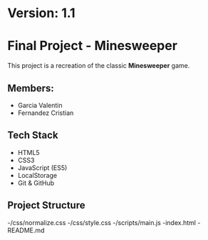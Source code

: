 # Version: 1.1
# Final Project - Minesweeper
This project is a recreation of the classic **Minesweeper** game.

## Members:
- Garcia Valentin
- Fernandez Cristian

## Tech Stack
- HTML5
- CSS3
- JavaScript (ES5)
- LocalStorage
- Git & GitHub 

## Project Structure
-/css/normalize.css
-/css/style.css
-/scripts/main.js
-index.html
-README.md

